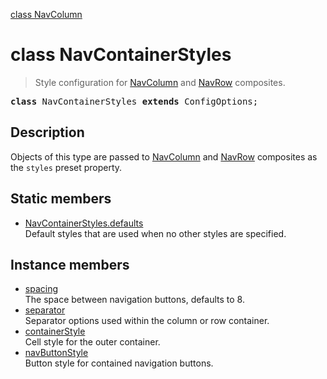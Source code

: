 [class NavColumn](NavColumn.md)

# class NavContainerStyles

> Style configuration for [NavColumn](NavColumn.md) and [NavRow](NavRow.md) composites.

<pre class="docgen_signature"><b>class</b> NavContainerStyles <b>extends</b> ConfigOptions;</pre>

## Description

Objects of this type are passed to [NavColumn](NavColumn.md) and [NavRow](NavRow.md) composites as the `styles` preset property.

## Static members

- [<!--{ref:property}-->NavContainerStyles.defaults](NavContainerStyles_defaults.md) <!--{refchip:static}-->\
    Default styles that are used when no other styles are specified.

## Instance members

- [<!--{ref:property}-->spacing](NavContainerStyles_spacing.md) \
    The space between navigation buttons, defaults to 8.
- [<!--{ref:property}-->separator](NavContainerStyles_separator.md) \
    Separator options used within the column or row container.
- [<!--{ref:property}-->containerStyle](NavContainerStyles_containerStyle.md) \
    Cell style for the outer container.
- [<!--{ref:property}-->navButtonStyle](NavContainerStyles_navButtonStyle.md) \
    Button style for contained navigation buttons.